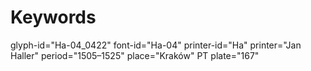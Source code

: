 # Keywords
glyph-id="Ha-04_0422"
font-id="Ha-04"
printer-id="Ha"
printer="Jan Haller"
period="1505–1525"
place="Kraków"
PT plate="167"
